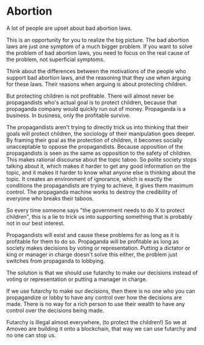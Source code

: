 Abortion
======

A lot of people are upset about bad abortion laws.

This is an opportunity for you to realize the big picture. The bad abortion laws are just one symptom of a much bigger problem. If you want to solve the problem of bad abortion laws, you need to focus on the real cause of the problem, not superficial symptoms.

Think about the differences between the motivations of the people who support bad abortion laws, and the reasoning that they use when arguing for these laws.
Their reasons when arguing is about protecting children.

But protecting children is not profitable. There will almost never be propagandists who's actual goal is to protect children, because that propaganda company would quickly run out of money. Propaganda is a business. In business, only the profitable survive.

The propagandists aren't trying to directly trick us into thinking that their goals will protect children, the sociology of their manipulation goes deeper. By framing their goal as the protection of children, it becomes socially unacceptable to oppose the propagandists. Because opposition of the propagandists is seen as the same as opposition to the safety of children.
This makes rational discourse about the topic taboo. So polite society stops talking about it, which makes it harder to get any good information on the topic, and it makes it harder to know what anyone else is thinking about the topic. It creates an environment of ignorance, which is exactly the conditions the propagandists are trying to achieve, it gives them maximum control.
The propaganda machine works to destroy the credibility of everyone who breaks their taboos.

So every time someone says "the government needs to do X to protect children", this is a lie to trick us into supporting something that is probably not in our best interest.


Propagandists will exist and cause these problems for as long as it is profitable for them to do so.
Propaganda will be profitable as long as society makes decisions by voting or representation.
Putting a dictator or king or manager in charge doesn't solve this either, the problem just switches from propaganda to lobbying.

The solution is that we should use futarchy to make our decisions instead of voting or representation or putting a manager in charge.

If we use futarchy to make our decisions, then there is no one who you can propagandize or lobby to have any control over how the decisions are made. There is no way for a rich person to use their wealth to have any control over the decisions being made.

Futarchy is illegal almost everywhere, (to protect the children!)
So we at Amoveo are building it onto a blockchain, that way we can use futarchy and no one can stop us.
